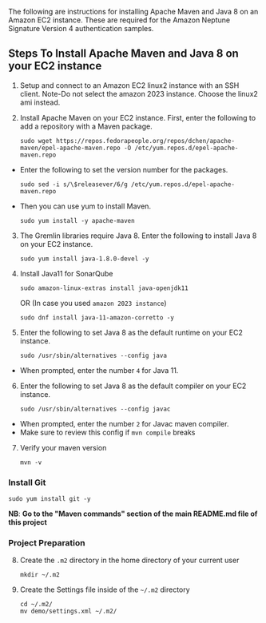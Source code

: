 The following are instructions for installing Apache Maven and Java 8 on an Amazon EC2 instance. These are required for the Amazon Neptune Signature Version 4 authentication samples.

## Steps To Install Apache Maven and Java 8 on your EC2 instance

1. Setup and connect to an Amazon EC2 linux2 instance with an SSH client. Note-Do not select the amazon 2023 instance. Choose the linux2 ami instead. 

2. Install Apache Maven on your EC2 instance. First, enter the following to add a repository with a Maven package.

    ```
    sudo wget https://repos.fedorapeople.org/repos/dchen/apache-maven/epel-apache-maven.repo -O /etc/yum.repos.d/epel-apache-maven.repo
    ```

- Enter the following to set the version number for the packages.

    ```
    sudo sed -i s/\$releasever/6/g /etc/yum.repos.d/epel-apache-maven.repo
    ```
- Then you can use yum to install Maven.

    ```
    sudo yum install -y apache-maven
    ```
3. The Gremlin libraries require Java 8. Enter the following to install Java 8 on your EC2 instance.

    ```
    sudo yum install java-1.8.0-devel -y
    ```
4. Install Java11 for SonarQube
   ```
   sudo amazon-linux-extras install java-openjdk11
   ```
   OR (In case you used `amazon 2023 instance`)
   
   ```
   sudo dnf install java-11-amazon-corretto -y
   ```
5. Enter the following to set Java 8 as the default runtime on your EC2 instance.

    ```
    sudo /usr/sbin/alternatives --config java
    ```
- When prompted, enter the number `4` for Java 11.

6. Enter the following to set Java 8 as the default compiler on your EC2 instance.

    ```
    sudo /usr/sbin/alternatives --config javac
    ```
- When prompted, enter the number `2` for Javac maven compiler.
- Make sure to review this config if `mvn compile` breaks

7. Verify your maven version
    ```
    mvn -v
    ```

### Install Git
```
sudo yum install git -y
```

**NB**: **Go to the "Maven commands" section of the main README.md file of this project**


### Project Preparation
8. Create the `.m2` directory in the home directory of your current user
    ```
    mkdir ~/.m2
    ```

9. Create the Settings file inside of the `~/.m2` directory
    ```
    cd ~/.m2/
    mv demo/settings.xml ~/.m2/
    ```